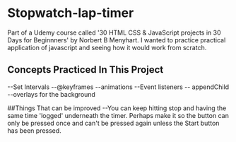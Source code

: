 # Stopwatch-lap-timer
Part of a Udemy course called '30 HTML CSS & JavaScript projects in 30 Days for Beginnners' by Norbert B Menyhart. I wanted to practice practical 
application of javascript and seeing how it would work from scratch.

## Concepts Practiced In This Project
--Set Intervals
--@keyframes
--animations
--Event listeners
-- appendChild
--overlays for the background

##Things That can be improved
--You can keep hitting stop and having the same time 'logged' underneath the timer. Perhaps make it so the button can only be pressed once and can't be pressed again unless 
the Start button has been pressed.

